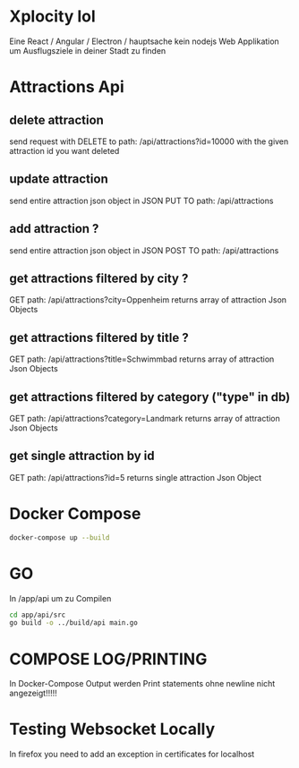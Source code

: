 # Xplocity lol

Eine React / Angular / Electron / hauptsache kein nodejs Web Applikation um Ausflugsziele in deiner Stadt zu finden

# Attractions Api

## delete attraction

send request with DELETE to
path: /api/attractions?id=10000
with the given attraction id you want deleted

## update attraction

send entire attraction json object in JSON PUT TO
path: /api/attractions

## add attraction ?

send entire attraction json object in JSON POST TO
path: /api/attractions

## get attractions filtered by city ?

GET
path: /api/attractions?city=Oppenheim
returns array of attraction Json Objects

## get attractions filtered by title ?

GET
path: /api/attractions?title=Schwimmbad
returns array of attraction Json Objects

## get attractions filtered by category ("type" in db)

GET
path: /api/attractions?category=Landmark
returns array of attraction Json Objects

## get single attraction by id

GET
path: /api/attractions?id=5
returns single attraction Json Object

# Docker Compose

```bash
docker-compose up --build
```

# GO

In /app/api um zu Compilen

```bash
cd app/api/src
go build -o ../build/api main.go
```

# COMPOSE LOG/PRINTING

In Docker-Compose Output werden Print statements ohne newline nicht angezeigt!!!!!

# Testing Websocket Locally

In firefox you need to add an exception in certificates for localhost
